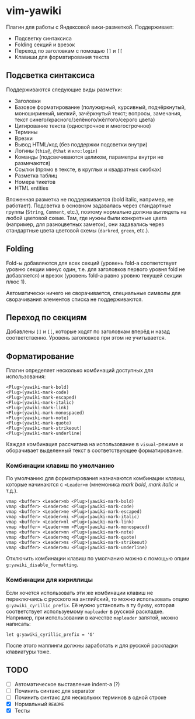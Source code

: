 # vim-yawiki

Плагин для работы с Яндексовой вики-разметкой. Поддерживает:
* Подсветку синтаксиса
* Folding секций и врезок
* Переход по заголовкам с помощью `]]` и `[[`
* Клавиши для форматирования текста

## Подсветка синтаксиса ##

Поддерживаются следующие виды разметки:

* Заголовки
* Базовое форматирование (полужирный, курсивный, подчёркнутый, моноширинный, мелкий, зачёркнутый текст; вопросы, замечания, текст синего/красного/зелёного/жёлтого/серого цвета)
* Цитирование текста (однострочное и многострочное)
* Термины
* Врезки
* Вывод HTML/код (без поддержки подсветки внутри)
* Логины (`this@`, `@that` и `кто:login`)
* Команды (подсвечиваются целиком, параметры внутри не размечаются)
* Ссылки (прямо в тексте, в круглых и квадратных скобках)
* Разметка таблиц
* Номера тикетов
* HTML entities

Вложенная разметка не поддерживается (bold italic, например, не работает).
Подсветка в основном задавалась через стандартные группы (`String`, `Comment`, etc.), поэтому нормально должна выглядеть на любой цветовой схеме. Там, где нужны были конкретные цвета (например, для разноцветных заметок), они задавались через стандартные цвета цветовой схемы (`darkred`, `green`, etc.).

## Folding ##

Fold-ы добавляются для всех секций (уровень fold-а соответствует уровню секции минус один, т.е. для заголовков первого уровня fold не добавляется) и врезок (уровень fold-а равно уровню текущей секции плюс 1).

Автоматически ничего не сворачивается, специальные символы для сворачивания элементов списка не поддерживаются.

## Переход по секциям ##

Добавлены `]]` и `[[`, которые ходят по заголовкам вперёд и назад соответственно. Уровень заголовков при этом не учитывается.

## Форматирование ##

Плагин определяет несколько комбинаций доступных для использования:

    <Plug>(yawiki-mark-bold)
    <Plug>(yawiki-mark-code)
    <Plug>(yawiki-mark-escaped)
    <Plug>(yawiki-mark-italic)
    <Plug>(yawiki-mark-link)
    <Plug>(yawiki-mark-monospaced)
    <Plug>(yawiki-mark-note)
    <Plug>(yawiki-mark-quote)
    <Plug>(yawiki-mark-strikeout)
    <Plug>(yawiki-mark-underline)

Каждая комбинация рассчитана на использование в `visual`-режиме и оборачивает выделенный текст в соответствующее форматирование.

### Комбинации клавиш по умолчанию ##

По умолчанию для форматирования назначаются комбинации клавиш, которые начинаются с `<Leader>m` (мнемоника _mark bold_, _mark italic_ и т.д.).

    vmap <buffer> <Leader>mb <Plug>(yawiki-mark-bold)
    vmap <buffer> <Leader>mc <Plug>(yawiki-mark-code)
    vmap <buffer> <Leader>me <Plug>(yawiki-mark-escaped)
    vmap <buffer> <Leader>mi <Plug>(yawiki-mark-italic)
    vmap <buffer> <Leader>ml <Plug>(yawiki-mark-link)
    vmap <buffer> <Leader>mm <Plug>(yawiki-mark-monospaced)
    vmap <buffer> <Leader>mn <Plug>(yawiki-mark-note)
    vmap <buffer> <Leader>mq <Plug>(yawiki-mark-quote)
    vmap <buffer> <Leader>ms <Plug>(yawiki-mark-strikeout)
    vmap <buffer> <Leader>mu <Plug>(yawiki-mark-underline)

Отключить комбинации клавиш по умолчанию можно с помощью опции `g:yawiki_disable_formatting`.

### Комбинации для кириллицы ###

Если хочется использовать эти же комбинации клавиш не переключаясь с русского на английский, то можно использовать опцию `g:yawiki_cyrillic_prefix`. Её нужно установить в ту букву, которая соответствует используемому `mapleader` в русской раскладке. Например, при использовании в качестве `mapleader` запятой, можно написать:

    let g:yawiki_cyrillic_prefix = 'б'

После этого маппинги должны заработать и для русской раскладки клавиатуры тоже.

## TODO

- [ ] Автоматическое выставление indent-а (?)
- [ ] Починить синтакс для separator
- [ ] Починить синтакс для нескольких терминов в одной строке
- [x] Нормальный `README`
- [x] Тесты
